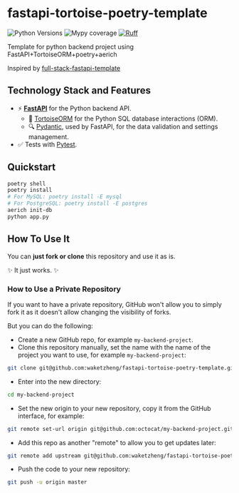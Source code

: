 # fastapi-tortoise-poetry-template
![Python Versions](https://img.shields.io/pypi/pyversions/asynctor)
![Mypy coverage](https://img.shields.io/badge/mypy-100%25-green.svg)
[![Ruff](https://img.shields.io/endpoint?url=https://raw.githubusercontent.com/astral-sh/ruff/main/assets/badge/v2.json)](https://github.com/astral-sh/ruff)

Template for python backend project using FastAPI+TortoiseORM+poetry+aerich

Inspired by [full-stack-fastapi-template](https://github.com/fastapi/full-stack-fastapi-template)

## Technology Stack and Features

- ⚡ [**FastAPI**](https://fastapi.tiangolo.com) for the Python backend API.
  - 🧰 [TortoiseORM](https://tortoise.github.io) for the Python SQL database interactions (ORM).
  - 🔍 [Pydantic](https://docs.pydantic.dev), used by FastAPI, for the data validation and settings management.
- ✅ Tests with [Pytest](https://pytest.org).

## Quickstart

```bash
poetry shell
poetry install
# For MySQL: poetry install -E mysql
# For PostgreSQL: poetry install -E postgres
aerich init-db
python app.py
```

## How To Use It

You can **just fork or clone** this repository and use it as is.

✨ It just works. ✨

### How to Use a Private Repository

If you want to have a private repository, GitHub won't allow you to simply fork it as it doesn't allow changing the visibility of forks.

But you can do the following:

- Create a new GitHub repo, for example `my-backend-project`.
- Clone this repository manually, set the name with the name of the project you want to use, for example `my-backend-project`:

```bash
git clone git@github.com:waketzheng/fastapi-tortoise-poetry-template.git my-backend-project
```

- Enter into the new directory:

```bash
cd my-backend-project
```

- Set the new origin to your new repository, copy it from the GitHub interface, for example:

```bash
git remote set-url origin git@github.com:octocat/my-backend-project.git
```

- Add this repo as another "remote" to allow you to get updates later:

```bash
git remote add upstream git@github.com:waketzheng/fastapi-tortoise-poetry-template.git
```

- Push the code to your new repository:

```bash
git push -u origin master
```
